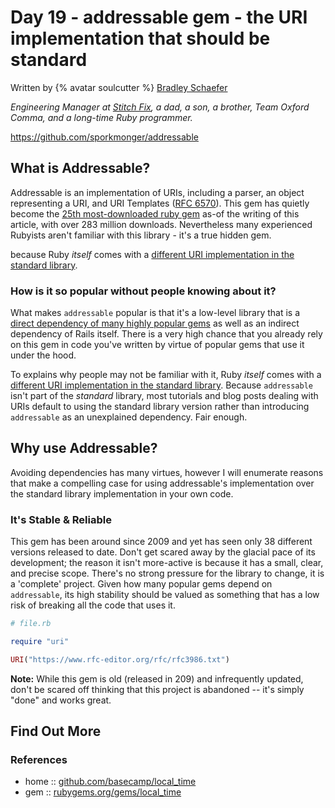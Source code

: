 # Day 19 - addressable gem - the URI implementation that should be standard

Written by {% avatar soulcutter %} [Bradley Schaefer](http://soulcutter.com/) 

_Engineering Manager at [Stitch Fix](https://stitchfix.com), a dad, a son, a brother, Team Oxford Comma, and a long-time Ruby programmer._

https://github.com/sporkmonger/addressable

## What is Addressable?

Addressable is an implementation of URIs, including a parser, an object representing a URI, and URI Templates ([RFC 6570](https://www.rfc-editor.org/rfc/rfc6570.txt)). This gem has quietly become the [25th most-downloaded ruby gem](https://rubygems.org/stats?page=3) as-of the writing of this article, with over 283 million downloads. Nevertheless many experienced Rubyists aren't familiar with this library - it's a true hidden gem.

 because Ruby *itself* comes with a [different URI implementation in the standard library](https://ruby-doc.org/stdlib-2.7.2/libdoc/uri/rdoc/URI.html).

### How is it so popular without people knowing about it?
  
What makes `addressable` popular is that it's a low-level library that is a [direct dependency of many highly popular gems](https://rubygems.org/gems/addressable/reverse_dependencies) as well as an indirect dependency of Rails itself. There is a very high chance that you already rely on this gem in code you've written by virtue of popular gems that use it under the hood.

To explains why people may not be familiar with it, Ruby *itself* comes with a [different URI implementation in the standard library](https://ruby-doc.org/stdlib-2.7.2/libdoc/uri/rdoc/URI.html). Because `addressable` isn't part of the _standard_ library, most tutorials and blog posts dealing with URIs default to using the standard library version rather than introducing `addressable` as an unexplained dependency. Fair enough.


## Why use Addressable?

Avoiding dependencies has many virtues, however I will enumerate reasons that make a compelling case for using addressable's implementation over the standard library implementation in your own code.


### It's Stable & Reliable

This gem has been around since 2009 and yet has seen only 38 different versions released to date. Don't get scared away by the glacial pace of its development; the reason it isn't more-active is because it has a small, clear, and precise scope. There's no strong pressure for the library to change, it is a 'complete' project. Given how many popular gems depend on `addressable`, its high stability should be valued as something that has a low risk of breaking all the code that uses it. 






```ruby
# file.rb

require "uri"

URI("https://www.rfc-editor.org/rfc/rfc3986.txt")
```

**Note:** While this gem is old (released in 209) and infrequently updated, don't be scared off thinking that this project is abandoned -- it's simply "done" and works great.

## Find Out More

### References

* home  :: [github.com/basecamp/local_time](https://github.com/sporkmonger/addressable)
* gem   :: [rubygems.org/gems/local_time](https://rubygems.org/gems/addressable)
